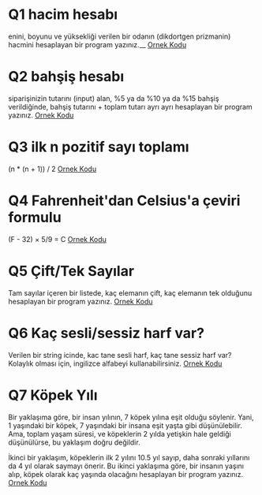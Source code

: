 # Q1 hacim hesabı
enini, boyunu ve yüksekliği verilen bir odanın (dikdortgen prizmanin) hacmini hesaplayan bir program yazınız.__
[Ornek Kodu](quest_one.py)

# Q2 bahşiş hesabı
siparişinizin tutarını (input) alan, %5 ya da %10 ya da %15 bahşiş verildiğinde, bahşiş tutarını + toplam tutarı ayrı ayrı hesaplayan bir program yazınız.
[Ornek Kodu](quest_two.py)

# Q3 ilk n pozitif sayı toplamı
(n * (n + 1)) / 2
[Ornek Kodu](quest_three.py)

# Q4 Fahrenheit'dan Celsius'a çeviri formulu
(F - 32) × 5/9 = C
[Ornek Kodu](quest_four.py)

# Q5 Çift/Tek Sayılar
Tam sayılar içeren bir listede, kaç elemanın çift, kaç elemanın tek olduğunu hesaplayan bir program yazınız.
[Ornek Kodu](quest_five.py)

# Q6 Kaç sesli/sessiz harf var?
Verilen bir string icinde, kac tane sesli harf, kaç tane sessiz harf var?
Kolaylık olması için, ingilizce alfabeyi kullanabilirsiniz.
[Ornek Kodu](quest_six.py)

# Q7 Köpek Yılı
Bir yaklaşıma göre, bir insan yılının, 7 köpek yılına eşit olduğu söylenir.
Yani, 1 yaşındaki bir köpek, 7 yaşındaki bir insana eşit yaşta gibi düşünülebilir.
Ama, toplam yaşam süresi, ve köpeklerin 2 yılda yetişkin hale geldiği düşünülürse, bu yaklaşım doğru değildir.

İkinci bir yaklaşım, köpeklerin ilk 2 yılını 10.5 yıl sayıp, daha sonraki yıllarını da 4 yıl olarak saymayı önerir.
Bu ikinci yaklaşıma göre, bir insanın yaşını alıp, köpek olarak kaç yaşında olacağını hesaplayan bir program yazınız.
[Ornek Kodu](quest_seven.py)
